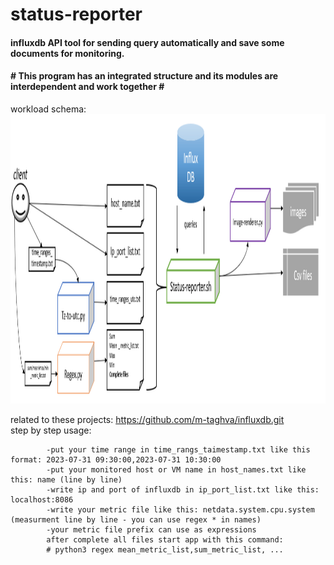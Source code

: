 # status-reporter
<h4>influxdb API tool for sending query automatically and save some documents for monitoring.</h4>
<h4># This program has an integrated structure and its modules are interdependent and work together #</h4>
workload schema:
<img src="status-reporter.png" width="1271" height="463"/>

related to these projects: https://github.com/m-taghva/influxdb.git
<br>step by step usage:</br>
   
      
            -put your time range in time_rangs_taimestamp.txt like this format: 2023-07-31 09:30:00,2023-07-31 10:30:00
            -put your monitored host or VM name in host_names.txt like this: name (line by line)
            -write ip and port of influxdb in ip_port_list.txt like this: localhost:8086
            -write your metric file like this: netdata.system.cpu.system (measurment line by line - you can use regex * in names)
            -your metric file prefix can use as expressions
            after complete all files start app with this command:
            # python3 regex mean_metric_list,sum_metric_list, ... 
      
